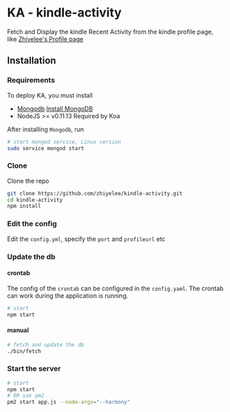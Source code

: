 KA - kindle-activity
===========

Fetch and Display the kindle Recent Activity from the kindle profile page, like [Zhiyelee's Profile page](https://kindle.amazon.com/profile/zhiyelee/11533613)

## Installation

### Requirements

To deploy KA, you must install
* [Mongodb](http://www.mongodb.org/) [Install MongoDB](http://docs.mongodb.org/manual/installation/)
* NodeJS >= v0.11.13  Required by Koa

After installing `Mongodb`, run
```bash
# start mongod service, Linux version
sudo service mongod start
```

### Clone

Clone the repo
```bash
git clone https://github.com/zhiyelee/kindle-activity.git
cd kindle-activity
npm install
```

### Edit the config

Edit the `config.yml`, specify the `port` and `profileurl` etc

### Update the db

#### crontab

The config of the `crontab` can be configured in the `config.yaml`. The crontab can work during the application is running.

```bash
# start
npm start
```

#### manual

```bash
# fetch and update the db
./bin/fetch
```
### Start the server

```bash
# start
npm start
# OR use pm2
pm2 start app.js --node-args="--harmony"
```
